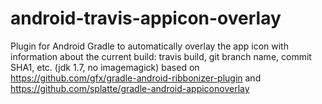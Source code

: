 # android-travis-appicon-overlay
Plugin for Android Gradle to automatically overlay the app icon with information about the current build: travis build, git branch name, commit SHA1, etc.
(jdk 1.7, no imagemagick)
based on https://github.com/gfx/gradle-android-ribbonizer-plugin and https://github.com/splatte/gradle-android-appiconoverlay
